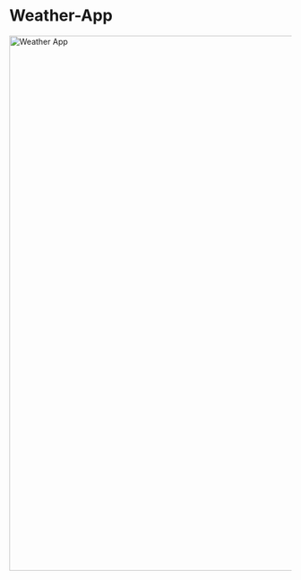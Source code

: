 # Weather-App

<img width="955" alt="Weather App" src="https://user-images.githubusercontent.com/87761742/155852814-cb3b6917-f7e1-41f0-bf1c-629ac103a0f7.PNG">
